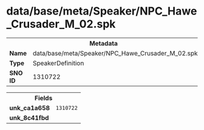 <h1>data/base/meta/Speaker/NPC_Hawe_Crusader_M_02.spk</h1><table><tr><th colspan="100%">Metadata</th></tr><tr><td><b>Name</b></td><td>data/base/meta/Speaker/NPC_Hawe_Crusader_M_02.spk</td></tr><tr><td><b>Type</b></td><td>SpeakerDefinition</td></tr><tr><td><b>SNO ID</b></td><td>1310722</td></tr></table>

<table><tr><th colspan="100%">Fields</th></tr><tr><td><b>unk_ca1a658</b></td><td><code>1310722</code></td></tr><tr><td><b>unk_8c41fbd</b></td><td></td></tr></table>

